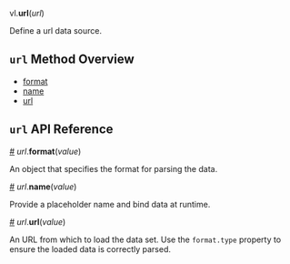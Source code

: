 vl.<b>url</b>(<em>url</em>)

Define a url data source.

## <code>url</code> Method Overview

* <a href="#format">format</a>
* <a href="#name">name</a>
* <a href="#url">url</a>

## <code>url</code> API Reference

<a id="format" href="#format">#</a>
<em>url</em>.<b>format</b>(<em>value</em>)

An object that specifies the format for parsing the data.

<a id="name" href="#name">#</a>
<em>url</em>.<b>name</b>(<em>value</em>)

Provide a placeholder name and bind data at runtime.

<a id="url" href="#url">#</a>
<em>url</em>.<b>url</b>(<em>value</em>)

An URL from which to load the data set. Use the `format.type` property
to ensure the loaded data is correctly parsed.

